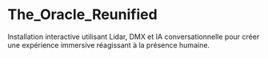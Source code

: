 # The_Oracle_Reunified
Installation interactive utilisant Lidar, DMX et IA conversationnelle pour créer une expérience immersive réagissant à la présence humaine.
